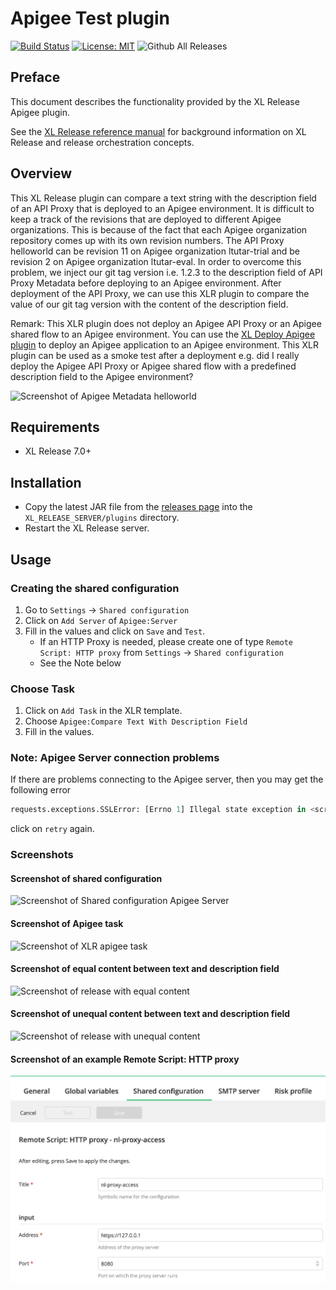 # Apigee Test plugin


[![Build Status][xlr-apigee-test-plugin-travis-image]][xlr-apigee-test-plugin-travis-url]
[![License: MIT][xlr-apigee-test-plugin-license-image]][xlr-apigee-test-plugin-license-url]
![Github All Releases][xlr-apigee-test-plugin-downloads-image]

[xlr-apigee-test-plugin-travis-image]: https://travis-ci.org/xebialabs-community/xlr-apigee-test-plugin.svg?branch=master
[xlr-apigee-test-plugin-travis-url]: https://travis-ci.org/xebialabs-community/xlr-apigee-test-plugin
[xlr-apigee-test-plugin-license-image]: https://img.shields.io/badge/License-MIT-yellow.svg
[xlr-apigee-test-plugin-license-url]: https://opensource.org/licenses/MIT
[xlr-apigee-test-plugin-downloads-image]: https://img.shields.io/github/downloads/xebialabs-community/xlr-apigee-test-plugin/total.svg

## Preface

This document describes the functionality provided by the XL Release Apigee plugin.

See the [XL Release reference manual](https://docs.xebialabs.com/xl-release) for background information on XL Release and release orchestration concepts.  

## Overview

This XL Release plugin can compare a text string with the description field of an API Proxy that is deployed to an Apigee environment. 
It is difficult to keep a track of the revisions that are deployed to different Apigee organizations. This is because of the fact that each Apigee organization repository comes up with its own revision numbers. The API Proxy helloworld can be revision 11 on Apigee organization ltutar-trial and be revision 2 on Apigee organization ltutar-eval. In order to overcome this problem, we inject our git tag version i.e. 1.2.3 to the description field of API Proxy Metadata before deploying to an Apigee environment. After deployment of the API Proxy, we can use this XLR plugin to compare the value of our git tag version with the content of the description field.

Remark: This XLR plugin does not deploy an Apigee API Proxy or an Apigee shared flow to an Apigee environment. You can use the [XL Deploy Apigee plugin](https://github.com/xebialabs-community/xld-apigee-plugin) to deploy an Apigee application to an Apigee environment. This XLR plugin can be used as a smoke test after a deployment e.g. did I really deploy the Apigee API Proxy or Apigee shared flow with a predefined description field to the Apigee environment?


![Screenshot of Apigee Metadata helloworld](images/metadata-description.jpg)


## Requirements

* XL Release 7.0+

## Installation

* Copy the latest JAR file from the [releases page](https://github.com/xebialabs-community/xlr-apigee-test-plugin/releases) into the `XL_RELEASE_SERVER/plugins` directory.
* Restart the XL Release server.

## Usage

### Creating the shared configuration

1. Go to `Settings` -> `Shared configuration`
2. Click on `Add Server` of `Apigee:Server`
3. Fill in the values and click on `Save` and `Test`. 
   - If an HTTP Proxy is needed, please create one of type `Remote Script: HTTP proxy` from `Settings` -> `Shared configuration`
   - See the Note below

### Choose Task

1. Click on `Add Task` in the XLR template.
2. Choose `Apigee:Compare Text With Description Field`
3. Fill in the values.


### Note: Apigee Server connection problems
If there are problems connecting to the Apigee server, then you may get the following error
```python
requests.exceptions.SSLError: [Errno 1] Illegal state exception in <script> at line number 18
```
click on `retry` again.

### Screenshots

#### Screenshot of shared configuration
![Screenshot of Shared configuration Apigee Server](images/apigee-server.jpg)

#### Screenshot of Apigee task
![Screenshot of XLR apigee task](images/xlr-apigee-task.jpg)

#### Screenshot of equal content between text and description field
![Screenshot of release with equal content](images/textfield_equal_descriptionfield.jpg)

#### Screenshot of unequal content between text and description field
![Screenshot of release with unequal content](images/textfield_unequal_descriptionfield.jpg)


#### Screenshot of an example Remote Script: HTTP proxy
![Screenshot of proxy example](images/proxy.png)
